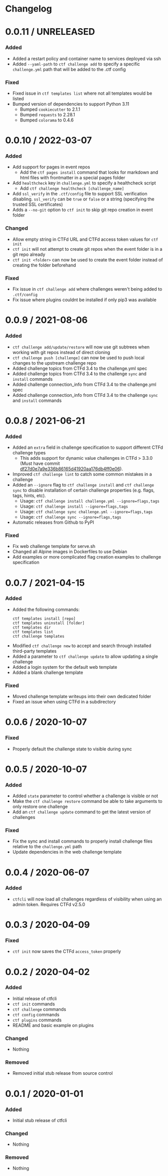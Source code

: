 # Changelog

# 0.0.11 / UNRELEASED

### Added

- Added a restart policy and container name to services deployed via ssh
- Added `--yaml-path` to `ctf challenge add` to specify a specific `challenge.yml` path that will be added to the .ctf config

### Fixed

- Fixed issue in `ctf templates list` where not all templates would be listed
- Bumped version of dependencies to support Python 3.11
  - Bumped `cookiecutter` to 2.1.1
  - Bumped `requests` to 2.28.1
  - Bumped `colorama` to 0.4.6

# 0.0.10 / 2022-03-07

### Added

- Add support for pages in event repos
  - Add the `ctf pages install` command that looks for markdown and html files with frontmatter in a special pages folder
- Add `healthcheck` key in `challenge.yml` to specify a healthcheck script
  - Add `ctf challenge healthcheck [challenge_name]`
- Add `ssl_verify` in the `.ctf/config` file to support SSL verification disabling. `ssl_verify` can be `true` or `false` or a string (specifying the trusted SSL certificates)
- Adds a `--no-git` option to `ctf init` to skip git repo creation in event folder

### Changed

- Allow empty string in CTFd URL and CTFd access token values for `ctf init`
- `ctf init` will not attempt to create git repos when the event folder is in a git repo already
- `ctf init <folder>` can now be used to create the event folder instead of creating the folder beforehand

### Fixed

- Fix issue in `ctf challenge add` where challenges weren't being added to `.ctf/config`
- Fix issue where plugins couldnt be installed if only pip3 was available

# 0.0.9 / 2021-08-06

### Added

- `ctf challenge add/update/restore` will now use git subtrees when working with git repos instead of direct cloning
- `ctf challenge push [challenge]` can now be used to push local changes to the upstream challenge repo
- Added challenge topics from CTFd 3.4 to the challenge.yml spec
- Added challenge topics from CTFd 3.4 to the challenge `sync` and `install` commands
- Added challenge connection_info from CTFd 3.4 to the challenge.yml spec
- Added challenge connection_info from CTFd 3.4 to the challenge `sync` and `install` commands

# 0.0.8 / 2021-06-21

### Added

- Added an `extra` field in challenge specification to support different CTFd challenge types
  - This adds support for dynamic value challenges in CTFd > 3.3.0 (Must have commit [df27d0e7a9e336b86165d41920aa176db4ff0e06](https://github.com/CTFd/CTFd/commit/df27d0e7a9e336b86165d41920aa176db4ff0e06)).
- Improved `ctf challenge lint` to catch some common mistakes in a challenge
- Added an `--ignore` flag to `ctf challenge install` and `ctf challenge sync` to disable installation of certain challenge properties (e.g. flags, tags, hints, etc).
  - Usage: `ctf challenge install challenge.yml --ignore=flags,tags`
  - Usage: `ctf challenge install --ignore=flags,tags`
  - Usage: `ctf challenge sync challenge.yml --ignore=flags,tags`
  - Usage: `ctf challenge sync --ignore=flags,tags`
- Automatic releases from Github to PyPI

### Fixed

- Fix web challenge template for serve.sh
- Changed all Alpine images in Dockerfiles to use Debian
- Add examples or more complicated flag creation examples to challenge specification

# 0.0.7 / 2021-04-15

### Added

- Added the following commands:
  ```
  ctf templates install [repo]
  ctf templates uninstall [folder]
  ctf templates dir
  ctf templates list
  ctf challenge templates
  ```
- Modified `ctf challenge new` to accept and search through installed third-party templates
- Added a parameter to `ctf challenge update` to allow updating a single challenge
- Added a login system for the default web template
- Added a blank challenge template

### Fixed

- Moved challenge template writeups into their own dedicated folder
- Fixed an issue when using CTFd in a subdirectory

# 0.0.6 / 2020-10-07

### Fixed

- Properly default the challenge state to visible during sync

# 0.0.5 / 2020-10-07

### Added

- Added `state` parameter to control whether a challenge is visible or not
- Make the `ctf challenge restore` command be able to take arguments to only restore one challenge
- Add an `ctf challenge update` command to get the latest version of challenges

### Fixed

- Fix the sync and install commands to properly install challenge files relative to the `challenge.yml` path
- Update dependencies in the web challenge template

# 0.0.4 / 2020-06-07

### Added

- `ctfcli` will now load all challenges regardless of visibility when using an
  admin token. Requires CTFd v2.5.0

# 0.0.3 / 2020-04-09

### Fixed

- `ctf init` now saves the CTFd `access_token` properly

# 0.0.2 / 2020-04-02

### Added

- Initial release of ctfcli
- `ctf init` commands
- `ctf challenge` commands
- `ctf config` commands
- `ctf plugins` commands
- README and basic example on plugins

### Changed

- Nothing

### Removed

- Removed initial stub release from source control

# 0.0.1 / 2020-01-01

### Added

- Initial stub release of ctfcli

### Changed

- Nothing

### Removed

- Nothing
